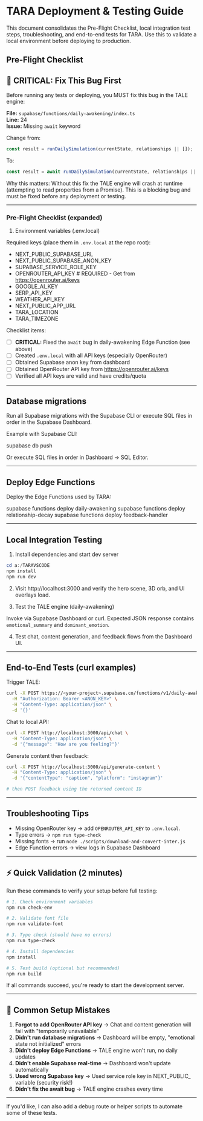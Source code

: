 # TARA Deployment & Testing Guide

This document consolidates the Pre-Flight Checklist, local integration test steps, troubleshooting, and end-to-end tests for TARA. Use this to validate a local environment before deploying to production.

## Pre-Flight Checklist

## 🚨 CRITICAL: Fix This Bug First

Before running any tests or deploying, you MUST fix this bug in the TALE engine:

**File:** `supabase/functions/daily-awakening/index.ts`  
**Line:** 24  
**Issue:** Missing `await` keyword

Change from:
```typescript
const result = runDailySimulation(currentState, relationships || []);
```

To:
```typescript
const result = await runDailySimulation(currentState, relationships || []);
```

Why this matters: Without this fix the TALE engine will crash at runtime (attempting to read properties from a Promise). This is a blocking bug and must be fixed before any deployment or testing.

---

### Pre-Flight Checklist (expanded)

1. Environment variables (.env.local)

Required keys (place them in `.env.local` at the repo root):

- NEXT_PUBLIC_SUPABASE_URL
- NEXT_PUBLIC_SUPABASE_ANON_KEY
- SUPABASE_SERVICE_ROLE_KEY
- OPENROUTER_API_KEY  # REQUIRED - Get from https://openrouter.ai/keys
- GOOGLE_AI_KEY
- SERP_API_KEY
- WEATHER_API_KEY
- NEXT_PUBLIC_APP_URL
- TARA_LOCATION
- TARA_TIMEZONE

Checklist items:

- [ ] **CRITICAL:** Fixed the `await` bug in daily-awakening Edge Function (see above)
- [ ] Created `.env.local` with all API keys (especially OpenRouter)
- [ ] Obtained Supabase anon key from dashboard
- [ ] Obtained OpenRouter API key from https://openrouter.ai/keys
- [ ] Verified all API keys are valid and have credits/quota

---

## Database migrations

Run all Supabase migrations with the Supabase CLI or execute SQL files in order in the Supabase Dashboard.

Example with Supabase CLI:

supabase db push

Or execute SQL files in order in Dashboard → SQL Editor.

---

## Deploy Edge Functions

Deploy the Edge Functions used by TARA:

supabase functions deploy daily-awakening
supabase functions deploy relationship-decay
supabase functions deploy feedback-handler

---

## Local Integration Testing

1. Install dependencies and start dev server

```powershell
cd a:/TARAVSCODE
npm install
npm run dev
```

2. Visit http://localhost:3000 and verify the hero scene, 3D orb, and UI overlays load.

3. Test the TALE engine (daily-awakening)

Invoke via Supabase Dashboard or curl. Expected JSON response contains `emotional_summary` and `dominant_emotion`.

4. Test chat, content generation, and feedback flows from the Dashboard UI.

---

## End-to-End Tests (curl examples)

Trigger TALE:

```bash
curl -X POST https://<your-project>.supabase.co/functions/v1/daily-awakening \
  -H "Authorization: Bearer <ANON_KEY>" \
  -H "Content-Type: application/json" \
  -d '{}'
```

Chat to local API:

```bash
curl -X POST http://localhost:3000/api/chat \
  -H "Content-Type: application/json" \
  -d '{"message": "How are you feeling?"}'
```

Generate content then feedback:

```bash
curl -X POST http://localhost:3000/api/generate-content \
  -H "Content-Type: application/json" \
  -d '{"contentType": "caption", "platform": "instagram"}'

# then POST feedback using the returned content ID
```

---

## Troubleshooting Tips

- Missing OpenRouter key → add `OPENROUTER_API_KEY` to `.env.local`.
- Type errors → `npm run type-check`
- Missing fonts → run `node ./scripts/download-and-convert-inter.js`
- Edge Function errors → view logs in Supabase Dashboard

---

## ⚡ Quick Validation (2 minutes)

Run these commands to verify your setup before full testing:

```powershell
# 1. Check environment variables
npm run check-env

# 2. Validate font file
npm run validate-font

# 3. Type check (should have no errors)
npm run type-check

# 4. Install dependencies
npm install

# 5. Test build (optional but recommended)
npm run build
```

If all commands succeed, you're ready to start the development server.

---

## 🚫 Common Setup Mistakes

1. **Forgot to add OpenRouter API key** → Chat and content generation will fail with "temporarily unavailable"
2. **Didn't run database migrations** → Dashboard will be empty, "emotional state not initialized" errors
3. **Didn't deploy Edge Functions** → TALE engine won't run, no daily updates
4. **Didn't enable Supabase real-time** → Dashboard won't update automatically
5. **Used wrong Supabase key** → Used service role key in NEXT_PUBLIC_ variable (security risk!)
6. **Didn't fix the await bug** → TALE engine crashes every time

---

If you'd like, I can also add a debug route or helper scripts to automate some of these tests.
